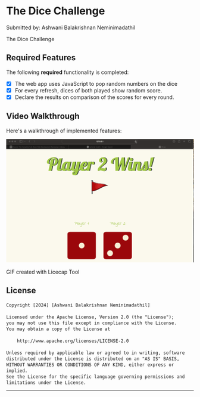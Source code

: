 # The Dice Challenge

Submitted by: Ashwani Balakrishnan Neminimadathil

The Dice Challenge

## Required Features

The following **required** functionality is completed:

* [x] The web app uses JavaScript to pop random numbers on the dice
* [x] For every refresh, dices of both played show random score.
* [x] Declare the results on comparison of the scores for every round.

## Video Walkthrough

Here's a walkthrough of implemented features:

<img src='https://github.com/ashwani89n/dice_challenge/blob/main/DiceChallenge.gif' title='Video Walkthrough' width='' alt='Video Walkthrough' />

GIF created with Licecap Tool


## License

    Copyright [2024] [Ashwani Balakrishnan Neminimadathil]

    Licensed under the Apache License, Version 2.0 (the "License");
    you may not use this file except in compliance with the License.
    You may obtain a copy of the License at

        http://www.apache.org/licenses/LICENSE-2.0

    Unless required by applicable law or agreed to in writing, software
    distributed under the License is distributed on an "AS IS" BASIS,
    WITHOUT WARRANTIES OR CONDITIONS OF ANY KIND, either express or implied.
    See the License for the specific language governing permissions and
    limitations under the License.

--------------------------------------------------------------------------------

